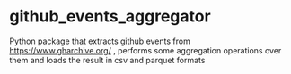 # github_events_aggregator
Python package that extracts github events from https://www.gharchive.org/ , performs some aggregation operations over them and loads the result in csv and parquet formats
